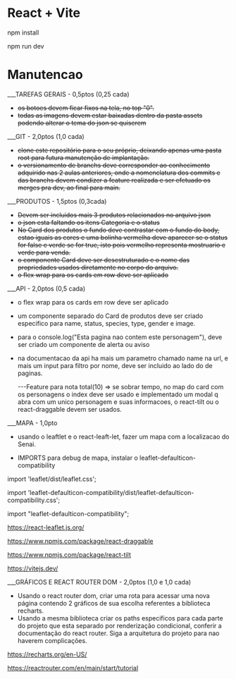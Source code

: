 # React + Vite

npm install

npm run dev

# Manutencao

\_\_\_TAREFAS GERAIS - 0,5ptos (0,25 cada)

- <del> os botoes devem ficar fixos na tela, no top "0". </del>
- <del> todas as imagens devem estar baixadas dentro da pasta assets podendo alterar o tema do json se quiserem </del>

\_\_\_GIT - 2,0ptos (1,0 cada)

- <del> clone este repositório para o seu próprio, deixando apenas uma pasta root para futura manutenção de implantação. </del>
- <del> o versionamento de branchs deve corresponder ao conhecimento adquirido nas 2 aulas anteriores, onde a nomenclatura dos commits e das branchs devem condizer a feature realizada e ser efetuado os merges pra dev, ao final para main. </del>

\_\_\_PRODUTOS - 1,5ptos (0,3cada)

- <del> Devem ser incluidos mais 3 produtos relacionados no arquivo json </del>
- <del> o json esta faltando os itens Categoria e o status </del>
- <del> No Card dos produtos o fundo deve contrastar com o fundo do body, estao iguais as cores e uma bolinha vermelha deve aparecer se o status for false e verde se for true, isto pois vermelho representa mostruario e verde para venda. </del>
- <del> o componente Card deve ser desestruturado e o nome das propriedades usados diretamente no corpo do arquivo. </del>
- <del> o flex wrap para os cards em row deve ser aplicado </del>

\_\_\_API - 2,0ptos (0,5 cada)

- o flex wrap para os cards em row deve ser aplicado
- um componente separado do Card de produtos deve ser criado especifico para name, status, species, type, gender e image.
- para o console.log("Esta pagina nao contem este personagem"), deve ser criado um componente de alerta ou aviso
- na documentacao da api ha mais um parametro chamado name na url, e mais um input para filtro por nome, deve ser incluido ao lado do de paginas.

  ---Feature para nota total(10) => se sobrar tempo, no map do card com os personagens o index deve ser usado e implementado um modal q abra com um unico personagem e suas informacoes, o react-tilt ou o react-draggable devem ser usados.

\_\_\_MAPA - 1,0pto

- usando o leaftlet e o react-leaft-let, fazer um mapa com a localizacao do Senai.

- IMPORTS para debug de mapa, instalar o leaflet-defaulticon-compatibility

import 'leaflet/dist/leaflet.css';

import 'leaflet-defaulticon-compatibility/dist/leaflet-defaulticon-compatibility.css';

import "leaflet-defaulticon-compatibility";

https://react-leaflet.js.org/

https://www.npmjs.com/package/react-draggable

https://www.npmjs.com/package/react-tilt

https://vitejs.dev/

\_\_\_GRÁFICOS E REACT ROUTER DOM - 2,0ptos (1,0 e 1,0 cada)

- Usando o react router dom, criar uma rota para acessar uma nova página contendo 2 gráficos de sua escolha referentes a biblioteca recharts.
- Usando a mesma biblioteca criar os paths especificos para cada parte do projeto que esta separado por renderização condicional, conferir a documentação do react router. Siga a arquitetura do projeto para nao haverem complicações.

https://recharts.org/en-US/

https://reactrouter.com/en/main/start/tutorial
